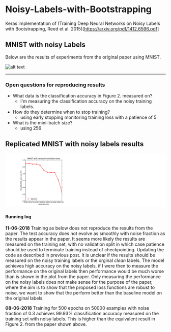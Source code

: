 # Noisy-Labels-with-Bootstrapping
Keras implementation of (Training Deep Neural Networks on Noisy Labels with Bootstrapping, Reed et al. 2015)[https://arxiv.org/pdf/1412.6596.pdf]

## MNIST with noisy Labels
Below are the results of experiments from the original paper using MNIST.

![alt text](https://github.com/dwright04/Noisy-Labels-with-Bootstrapping/blob/master/Reed_et_al_figure_2.png)

---

### Open questions for reproducing results
* What data is the classification accuracy in Figure 2. measured on?
  * I'm measuring the classification accuracy on the noisy training labels.
* How do they determine when to stop training?
  * using early stopping monitoring training loss with a patience of 5. 
* What is the mini-batch size?
  * using 256

## Replicated MNIST with noisy labels results
![alt text](https://github.com/dwright04/Noisy-Labels-with-Bootstrapping/blob/master/replicated_results.png)


#### Running log
**11-06-2018** Training as below does not reproduce the results from the paper.  The test accuracy does not evolve as smoothly with noise fraction as the results appear in the paper.  It seems more likely the results are measured on the training set, with no validation split in which case patience should be used to terminate training instead of checkpointing.  Updating the code as described in previous post.  It is unclear if the results should be measured on the noisy training labels or the orginal *clean* labels. The model achieves high accuracy on the noisy labels, if I were then to measure the performance on the original labels then performance would be much worse than is shown in the plot from the paper.  Only measuring the performance on the noisy labels does not make sense for the purpose of the paper, where the aim is to show that the proposed loss functions are robust to noise, we want to show that the perform better than the baseline model on the original labels.

**08-06-2018** Training for 500 epochs on 50000 examples with noise fraction of 0.3 achieves 99.93% classification accuracy measured on the training set with noisy labels.  This is higher than the equivalent result in Figure 2. from the paper shown above.
